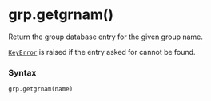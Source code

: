 # grp.getgrnam()

Return the group database entry for the given group name.

[`KeyError`](/exceptions/KeyError.md) is raised if the entry asked for cannot be found.

### Syntax

```python
grp.getgrnam(name)
```